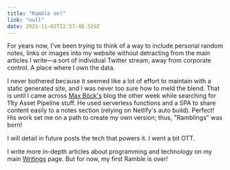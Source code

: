 ```yaml
---
title: "Ramble on!"
link: "null"
date: 2021-11-02T22:57:48.529Z
---
```


For years now, I've been trying to think of a way to include personal random notes, links or images into my website without detracting from the main articles I write—a sort of individual Twitter stream, away from corporate control. A place where I own the data.

I never bothered because it seemed like a lot of effort to maintain with a static generated site, and I was never too sure how to meld the blend. That is until I came across [Max Böck's](https://mxb.dev/blog/indieweb-link-sharing/) blog the other week while searching for 11ty Asset Pipeline stuff. He used serverless functions and a SPA to share content easily to a notes section (relying on Netlify's auto build). Perfect! His work set me on a path to create my own version; thus, "Ramblings" was born!

I will detail in future posts the tech that powers it. I went a bit OTT.

I write more in-depth articles about programming and technology on my main [Writings](/blog/) page. But for now, my first Ramble is over!
